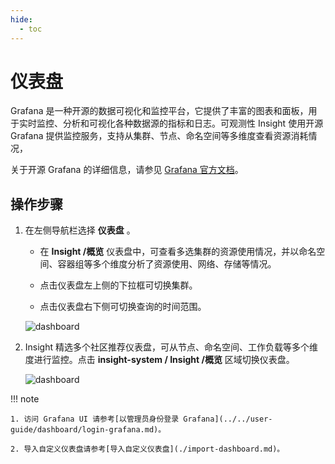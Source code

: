 ```yaml
---
hide:
  - toc
---
```


# 仪表盘

Grafana 是一种开源的数据可视化和监控平台，它提供了丰富的图表和面板，用于实时监控、分析和可视化各种数据源的指标和日志。可观测性 Insight 使用开源 Grafana 提供监控服务，支持从集群、节点、命名空间等多维度查看资源消耗情况，

关于开源 Grafana 的详细信息，请参见 [Grafana 官方文档](https://grafana.com/docs/grafana/latest/getting-started/?spm=a2c4g.11186623.0.0.1f34de53ksAH9a)。

## 操作步骤

1. 在左侧导航栏选择 __仪表盘__ 。

    - 在 __Insight /概览__ 仪表盘中，可查看多选集群的资源使用情况，并以命名空间、容器组等多个维度分析了资源使用、网络、存储等情况。

    - 点击仪表盘左上侧的下拉框可切换集群。

    - 点击仪表盘右下侧可切换查询的时间范围。

    ![dashboard](https://docs.daocloud.io/daocloud-docs-images/docs/zh/docs/insight/images/dashboard00.png)

2. Insight 精选多个社区推荐仪表盘，可从节点、命名空间、工作负载等多个维度进行监控。点击 __insight-system / Insight /概览__ 区域切换仪表盘。

    ![dashboard](https://docs.daocloud.io/daocloud-docs-images/docs/zh/docs/insight/images/dashboard01.png)

!!! note

    1. 访问 Grafana UI 请参考[以管理员身份登录 Grafana](../../user-guide/dashboard/login-grafana.md)。
    
    2. 导入自定义仪表盘请参考[导入自定义仪表盘](./import-dashboard.md)。
